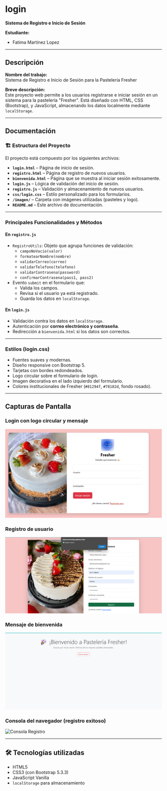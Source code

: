 # login

**Sistema de Registro e Inicio de Sesión**

**Estudiante:**
- Fatima Martinez Lopez

---
## Descripción
**Nombre del trabajo:**  
Sistema de Registro e Inicio de Sesión para la Pastelería Fresher

**Breve descripción:**  
Este proyecto web permite a los usuarios registrarse e iniciar sesión en un sistema para la pastelería "Fresher". Está diseñado con HTML, CSS (Bootstrap), y JavaScript, almacenando los datos localmente mediante `localStorage`.

---

##  Documentación

### 🏗 Estructura del Proyecto

El proyecto está compuesto por los siguientes archivos:

- **`login.html`** – Página de inicio de sesión.
- **`registro.html`** – Página de registro de nuevos usuarios.
- **`bienvenida.html`** – Página que se muestra al iniciar sesión exitosamente.
- **`login.js`** – Lógica de validación del inicio de sesión.
- **`registro.js`** – Validación y almacenamiento de nuevos usuarios.
- **`css/login.css`** – Estilo personalizado para los formularios.
- **`/imagen/`** – Carpeta con imágenes utilizadas (pasteles y logo).
- **`README.md`** – Este archivo de documentación.

---

###  Principales Funcionalidades y Métodos

#### En `registro.js`
- `RegistroUtils`: Objeto que agrupa funciones de validación:
  - `campoNoVacio(valor)`
  - `formatearNombre(nombre)`
  - `validarCorreo(correo)`
  - `validarTelefono(telefono)`
  - `validarContrasena(password)`
  - `confirmarContrasena(pass1, pass2)`
- Evento `submit` en el formulario que:
  - Valida los campos.
  - Revisa si el usuario ya está registrado.
  - Guarda los datos en `localStorage`.

#### En `login.js`
- Validación contra los datos en `localStorage`.
- Autenticación por **correo electrónico y contraseña**.
- Redirección a `bienvenida.html` si los datos son correctos.

---

###  Estilos (login.css)

- Fuentes suaves y modernas.
- Diseño responsive con Bootstrap 5.
- Tarjetas con bordes redondeados.
- Logo circular sobre el formulario de login.
- Imagen decorativa en el lado izquierdo del formulario.
- Colores institucionales de Fresher (`#81294f`, `#78182d`, fondo rosado).

---

##  Capturas de Pantalla

###  Login con logo circular y mensaje
![Login con Logo](./capturas/login.png)

###  Registro de usuario
![Registro](./capturas/registro.png)

###  Mensaje de bienvenida
![Bienvenida](./capturas/bienvenida.png)

###  Consola del navegador (registro exitoso)
![Consola Registro](./capturas/consola_registro.png)

---

## 🛠️ Tecnologías utilizadas

- HTML5
- CSS3 (con Bootstrap 5.3.3)
- JavaScript Vanilla
- `localStorage` para almacenamiento
